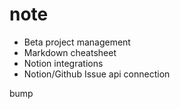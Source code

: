 # note

- Beta project management
- Markdown cheatsheet
- Notion integrations
- Notion/Github Issue api connection

bump
